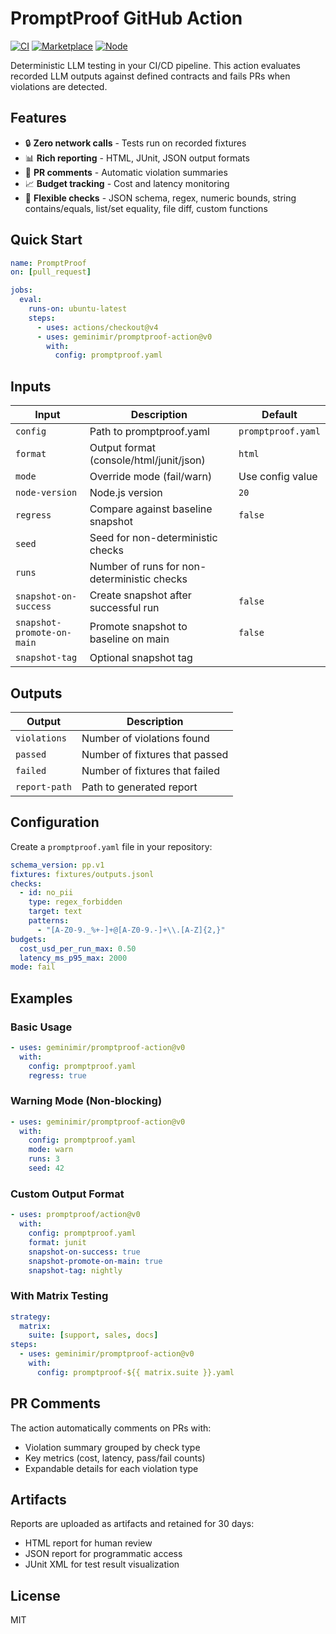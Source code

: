 # PromptProof GitHub Action

[![CI](https://img.shields.io/github/actions/workflow/status/geminimir/promptproof-action/ci.yml?branch=main)](https://github.com/geminimir/promptproof-action/actions)
[![Marketplace](https://img.shields.io/badge/Marketplace-PromptProof%20Eval-blue?logo=github)](https://github.com/marketplace/actions/promptproof-eval)
[![Node](https://img.shields.io/badge/node-%3E%3D18-brightgreen)](https://nodejs.org)

Deterministic LLM testing in your CI/CD pipeline. This action evaluates recorded LLM outputs against defined contracts and fails PRs when violations are detected.

## Features

- 🔒 **Zero network calls** - Tests run on recorded fixtures
- 📊 **Rich reporting** - HTML, JUnit, JSON output formats
- 💬 **PR comments** - Automatic violation summaries
- 📈 **Budget tracking** - Cost and latency monitoring
- 🎯 **Flexible checks** - JSON schema, regex, numeric bounds, string contains/equals, list/set equality, file diff, custom functions

## Quick Start

```yaml
name: PromptProof
on: [pull_request]

jobs:
  eval:
    runs-on: ubuntu-latest
    steps:
      - uses: actions/checkout@v4
      - uses: geminimir/promptproof-action@v0
        with:
          config: promptproof.yaml
```

## Inputs

| Input | Description | Default |
|-------|-------------|---------|
| `config` | Path to promptproof.yaml | `promptproof.yaml` |
| `format` | Output format (console/html/junit/json) | `html` |
| `mode` | Override mode (fail/warn) | Use config value |
| `node-version` | Node.js version | `20` |
| `regress` | Compare against baseline snapshot | `false` |
| `seed` | Seed for non-deterministic checks |  |
| `runs` | Number of runs for non-deterministic checks |  |
| `snapshot-on-success` | Create snapshot after successful run | `false` |
| `snapshot-promote-on-main` | Promote snapshot to baseline on main | `false` |
| `snapshot-tag` | Optional snapshot tag |  |

## Outputs

| Output | Description |
|--------|-------------|
| `violations` | Number of violations found |
| `passed` | Number of fixtures that passed |
| `failed` | Number of fixtures that failed |
| `report-path` | Path to generated report |

## Configuration

Create a `promptproof.yaml` file in your repository:

```yaml
schema_version: pp.v1
fixtures: fixtures/outputs.jsonl
checks:
  - id: no_pii
    type: regex_forbidden
    target: text
    patterns:
      - "[A-Z0-9._%+-]+@[A-Z0-9.-]+\\.[A-Z]{2,}"
budgets:
  cost_usd_per_run_max: 0.50
  latency_ms_p95_max: 2000
mode: fail
```

## Examples

### Basic Usage

```yaml
- uses: geminimir/promptproof-action@v0
  with:
    config: promptproof.yaml
    regress: true
```

### Warning Mode (Non-blocking)

```yaml
- uses: geminimir/promptproof-action@v0
  with:
    config: promptproof.yaml
    mode: warn
    runs: 3
    seed: 42
```

### Custom Output Format

```yaml
- uses: promptproof/action@v0
  with:
    config: promptproof.yaml
    format: junit
    snapshot-on-success: true
    snapshot-promote-on-main: true
    snapshot-tag: nightly
```

### With Matrix Testing

```yaml
strategy:
  matrix:
    suite: [support, sales, docs]
steps:
  - uses: geminimir/promptproof-action@v0
    with:
      config: promptproof-${{ matrix.suite }}.yaml
```

## PR Comments

The action automatically comments on PRs with:
- Violation summary grouped by check type
- Key metrics (cost, latency, pass/fail counts)
- Expandable details for each violation type

## Artifacts

Reports are uploaded as artifacts and retained for 30 days:
- HTML report for human review
- JSON report for programmatic access
- JUnit XML for test result visualization

## License

MIT
